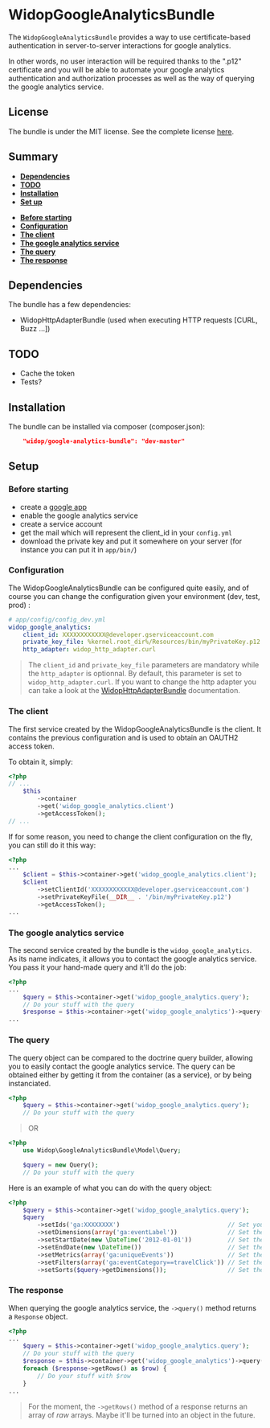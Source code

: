 # WidopGoogleAnalyticsBundle

The `WidopGoogleAnalyticsBundle` provides a way to use certificate-based authentication in server-to-server interactions for google analytics.

In other words, no user interaction will be required thanks to the ".p12" certificate and you will be able to automate your google analytics authentication and authorization processes as well as the way of querying the google analytics service.

License
-------

The bundle is under the MIT license. See the complete license [here](http://github.com/widop/WidopGoogleAnalyticsBundle/blob/master/Resources/meta/LICENSE).


## Summary
* **[Dependencies](#dependencies)**
* **[TODO](#todo)**
* **[Installation](#install)**
* **[Set up](#setup)**
 - **[Before starting](#foreword)**
 - **[Configuration](#conf)**
 - **[The client](#client)**
 - **[The google analytics service](#ga-service)**
 - **[The query](#query)**
 - **[The response](#response)**

## <a name="dependencies"/> Dependencies
The bundle has a few dependencies:
* WidopHttpAdapterBundle (used when executing HTTP requests [CURL, Buzz ...])

## <a name="todo"/> TODO
* Cache the token
* Tests?

## <a name="install"/> Installation
The bundle can be installed via composer (composer.json):
```json
    "widop/google-analytics-bundle": "dev-master"
```

## <a name="setup"/> Setup
### <a name="foreword"/> Before starting
* create a [google app](http://code.google.com/apis/console)
* enable the google analytics service
* create a service account
* get the mail which will represent the client_id in your ```config.yml```
* download the private key and put it somewhere on your server (for instance you can put it in ```app/bin/```)

### <a name="conf"/> Configuration

The WidopGoogleAnalyticsBundle can be configured quite easily, and of course you can change the configuration given your environment (dev, test, prod) :

```yml
# app/config/config_dev.yml
widop_google_analytics:
    client_id: XXXXXXXXXXXX@developer.gserviceaccount.com
    private_key_file: %kernel.root_dir%/Resources/bin/myPrivateKey.p12
    http_adapter: widop_http_adapter.curl
```

> The ```client_id``` and ```private_key_file``` parameters are mandatory while the ```http_adapter``` is optionnal. By default, this parameter is set to ```widop_http_adapter.curl```. If you want to change the http adapter you can take a look at the [WidopHttpAdapterBundle](https://github.com/widop/WidopHttpAdapterBundle) documentation.

### <a name="client"/> The client
The first service created by the WidopGoogleAnalyticsBundle is the client.
It contains the previous configuration and is used to obtain an OAUTH2 access token.

To obtain it, simply:

```php
<?php
// ...
    $this
        ->container
        ->get('widop_google_analytics.client')
        ->getAccessToken();
// ...
```

If for some reason, you need to change the client configuration on the fly, you can still do it this way:
```php
<?php
...
    $client = $this->container->get('widop_google_analytics.client');
    $client
        ->setClientId('XXXXXXXXXXXX@developer.gserviceaccount.com')
        ->setPrivateKeyFile(__DIR__ . '/bin/myPrivateKey.p12')
        ->getAccessToken();
...
```

### <a name="ga-service"/> The google analytics service
The second service created by the bundle is the ```widop_google_analytics```.
As its name indicates, it allows you to contact the google analytics service.
You pass it your hand-made query and it'll do the job:

```php
<?php
...
    $query = $this->container->get('widop_google_analytics.query');
    // Do your stuff with the query
    $response = $this->container->get('widop_google_analytics')->query($query);
...
```

### <a name="query"/> The query
The query object can be compared to the doctrine query builder, allowing you to easily contact the google analytics service. The query can be obtained either by getting it from the container (as a service), or by being instanciated.

```php
<?php
    $query = $this->container->get('widop_google_analytics.query');
    // Do your stuff with the query
```
> OR

```php
<?php
    use Widop\GoogleAnalyticsBundle\Model\Query;

    $query = new Query();
    // Do your stuff with the query
```

Here is an example of what you can do with the query object:
```php
<?php
    $query = $this->container->get('widop_google_analytics.query');
    $query
        ->setIds('ga:XXXXXXXX')                              // Set your app id
        ->setDimensions(array('ga:eventLabel'))              // Set the dimensions to query
        ->setStartDate(new \DateTime('2012-01-01'))          // Set the start-date parameter
        ->setEndDate(new \DateTime())                        // Set the end-date parameter
        ->setMetrics(array('ga:uniqueEvents'))               // Set the metrics to query
        ->setFilters(array('ga:eventCategory==travelClick')) // Set the filters
        ->setSorts($query->getDimensions());                 // Set the sorting parameters
```

### <a name="response"/> The response
When querying the google analytics service, the ```->query()``` method returns a ```Response``` object.

```php
<?php
...
    $query = $this->container->get('widop_google_analytics.query');
    // Do your stuff with the query
    $response = $this->container->get('widop_google_analytics')->query($query);
    foreach ($response->getRows() as $row) {
        // Do your stuff with $row
    }
...
```

> For the moment, the `->getRows()` method of a response returns an array of *raw* arrays. Maybe it'll be turned into an object in the future.